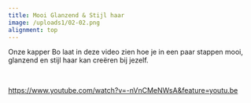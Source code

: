 ```yaml
---
title: Mooi Glanzend & Stijl haar
image: /uploads1/02-02.png
alignment: top
---
```


Onze kapper Bo laat in deze video zien hoe je in een paar stappen mooi, glanzend en stijl haar kan cre&euml;ren bij jezelf.&nbsp;

&nbsp;

https://www.youtube.com/watch?v=-nVnCMeNWsA&feature=youtu.be

&nbsp;